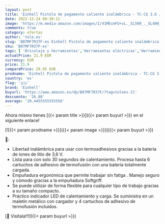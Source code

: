 ```yaml
---
layout: post
title: 'Einhell Pistola de pegamento caliente inalámbrica - TC-CG 3.6 /1 Li – 3 6 V  calentamiento 30 segundos  indicador LED de calentamiento y carga. Incluye caja de metal  cargador + 4 barras de pegamento'
date: 2022-12-24 09:30:11
image: 'https://m.media-amazon.com/images/I/41MEcmFU+vL._SL500_._SL400_.jpg'
comments: true
category: ofertas
author: 'tole.es'
slug: 'B07MF7R37F-es Einhell Pistola de pegamento caliente inalámbrica - TC-CG...'
sku: 'B07MF7R37F-es'
tags: [ 'Bricolaje y herramientas','Herramientas eléctricas','Herramientas manuales y eléctricas','Pistolas de encolar','barras','de','einhell','pegamento','🇪🇸', ]
actualPrice: 21.9 EUR
currency: EUR
price: 21.9
comparePrice: 29.95 EUR
prodname: 'Einhell Pistola de pegamento caliente inalámbrica - TC-CG 3.6 /1 Li – 3 6 V  calentamiento 30 segundos  indicador LED de calentamiento y carga. Incluye caja de metal  cargador + 4 barras de pegamento'
country: 'es'
flag: '🇪🇸'
brand: 'Einhell'
buyurl: 'https://www.amazon.es/dp/B07MF7R37F/?tag=tolees-21'
descuento: '26.88'
average: '20.4455555555556'
---
```


Ahora mismo tienes [{{< param title >}}]({{< param buyurl >}}) en el siguiente enlace!

[![{{< param prodname >}}]({{< param image >}})]({{< param buyurl >}})

🔎:

- Libertad inalámbrica para usar con termoadhesivos gracias a la batería de iones de litio de 3,6 V.
- Lista para con solo 30 segundos de calentamiento. Procesa hasta 6 cartuchos de adhesivo de termofusión con una batería totalmente cargada.
- Empuñadura ergonómica que permite trabajar sin fatiga . Manejo seguro y cómodo gracias a la empuñadura Softgriff.
- Se puede utilizar de forma flexible para cualquier tipo de trabajo gracias a su tamaño compacto.
- Práctico indicador LED de calentamiento y carga. Se suministra en un maletín metálico con cargador y 4 cartuchos de adhesivo de termofusión incluidos.

[🛒 Visítala!!!]({{< param buyurl >}})

